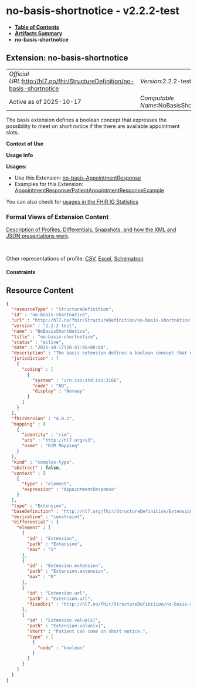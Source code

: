 # no-basis-shortnotice - v2.2.2-test

* [**Table of Contents**](toc.md)
* [**Artifacts Summary**](artifacts.md)
* **no-basis-shortnotice**

## Extension: no-basis-shortnotice 

| | |
| :--- | :--- |
| *Official URL*:http://hl7.no/fhir/StructureDefinition/no-basis-shortnotice | *Version*:2.2.2-test |
| Active as of 2025-10-17 | *Computable Name*:NoBasisShortNotice |

The basis extension defines a boolean concept that expresses the possibility to meet on short notice if the there are available appointment slots.

**Context of Use**

**Usage info**

**Usages:**

* Use this Extension: [no-basis-AppointmentResponse](StructureDefinition-no-basis-AppointmentResponse.md)
* Examples for this Extension: [AppointmentResponse/PatientAppointmentResponseExample](AppointmentResponse-PatientAppointmentResponseExample.md)

You can also check for [usages in the FHIR IG Statistics](https://packages2.fhir.org/xig/hl7.fhir.no.basis|current/StructureDefinition/no-basis-shortnotice)

### Formal Views of Extension Content

 [Description of Profiles, Differentials, Snapshots, and how the XML and JSON presentations work](http://build.fhir.org/ig/FHIR/ig-guidance/readingIgs.html#structure-definitions). 

 

Other representations of profile: [CSV](StructureDefinition-no-basis-shortnotice.csv), [Excel](StructureDefinition-no-basis-shortnotice.xlsx), [Schematron](StructureDefinition-no-basis-shortnotice.sch) 

#### Constraints



## Resource Content

```json
{
  "resourceType" : "StructureDefinition",
  "id" : "no-basis-shortnotice",
  "url" : "http://hl7.no/fhir/StructureDefinition/no-basis-shortnotice",
  "version" : "2.2.2-test",
  "name" : "NoBasisShortNotice",
  "title" : "no-basis-shortnotice",
  "status" : "active",
  "date" : "2025-10-17T20:41:05+00:00",
  "description" : "The basis extension defines a boolean concept that expresses the possibility to meet on short notice if the there are available appointment slots.",
  "jurisdiction" : [
    {
      "coding" : [
        {
          "system" : "urn:iso:std:iso:3166",
          "code" : "NO",
          "display" : "Norway"
        }
      ]
    }
  ],
  "fhirVersion" : "4.0.1",
  "mapping" : [
    {
      "identity" : "rim",
      "uri" : "http://hl7.org/v3",
      "name" : "RIM Mapping"
    }
  ],
  "kind" : "complex-type",
  "abstract" : false,
  "context" : [
    {
      "type" : "element",
      "expression" : "AppointmentResponse"
    }
  ],
  "type" : "Extension",
  "baseDefinition" : "http://hl7.org/fhir/StructureDefinition/Extension",
  "derivation" : "constraint",
  "differential" : {
    "element" : [
      {
        "id" : "Extension",
        "path" : "Extension",
        "max" : "1"
      },
      {
        "id" : "Extension.extension",
        "path" : "Extension.extension",
        "max" : "0"
      },
      {
        "id" : "Extension.url",
        "path" : "Extension.url",
        "fixedUri" : "http://hl7.no/fhir/StructureDefinition/no-basis-shortnotice"
      },
      {
        "id" : "Extension.value[x]",
        "path" : "Extension.value[x]",
        "short" : "Patient can come on short notice.",
        "type" : [
          {
            "code" : "boolean"
          }
        ]
      }
    ]
  }
}

```
